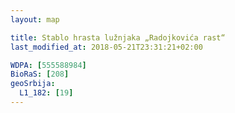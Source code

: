 ```yaml
---
layout: map

title: Stablo hrasta lužnjaka „Radojkovića rast“
last_modified_at: 2018-05-21T23:31:21+02:00

WDPA: [555588984]
BioRaS: [208]
geoSrbija:
  L1_182: [19]
---
```

